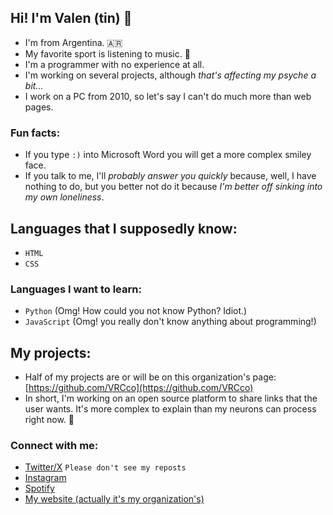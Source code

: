 ## Hi! I'm Valen (tin) 👋

- I'm from Argentina. 🇦🇷
- My favorite sport is listening to music. 🎵
- I'm a programmer with no experience at all.
- I'm working on several projects, although *that's affecting my psyche a bit...*
- I work on a PC from 2010, so let's say I can't do much more than web pages.

### Fun facts:
- If you type `:)` into Microsoft Word you will get a more complex smiley face.
- If you talk to me, I'll *probably answer you quickly* because, well, I have nothing to do, but you better not do it because *I'm better off sinking into my own loneliness*.

## Languages that I supposedly know:
- `HTML`
- `CSS`

### Languages I want to learn:
- `Python` (Omg! How could you not know Python? Idiot.)
- `JavaScript` (Omg! you really don't know anything about programming!)

## My projects:
- Half of my projects are or will be on this organization's page: [https://github.com/VRCco](https://github.com/VRCco)
- In short, I'm working on an open source platform to share links that the user wants. It's more complex to explain than my neurons can process right now. 🧠

### Connect with me:
- [Twitter/X](https://x.com/valen_rolnn) `Please don't see my reposts`
- [Instagram](https://www.instagram.com/valen_rolnn)
- [Spotify]()
- [My website (actually it's my organization's)](https://vrcco.vercel.app)
